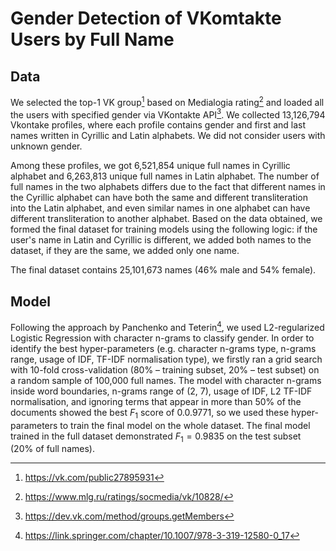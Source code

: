 # Gender Detection of VKomtakte Users by Full Name 


## Data
We selected the top-1 VK group[^1] based on Medialogia rating[^2] and loaded all the users with specified gender via VKontakte API[^3]. We collected 13,126,794 Vkontake profiles, where each profile contains gender and first and last names written in Cyrillic and Latin alphabets. We did not consider users with unknown gender. 

Among these profiles, we got 6,521,854 unique full names in Cyrillic alphabet and 6,263,813 unique full names in Latin alphabet. The number of full names in the two alphabets differs due to the fact that different names in the Cyrillic alphabet can have both the same and different transliteration into the Latin alphabet, and even similar names in one alphabet can have different transliteration to another alphabet. Based on the data obtained, we formed the final dataset for training models using the following logic: if the user's name in Latin and Cyrillic is different, we added both names to the dataset, if they are the same, we added only one name. 

The final dataset contains 25,101,673 names (46\% male and 54\% female). 

## Model
Following the approach by Panchenko and Teterin[^4], we used L2-regularized Logistic Regression with character n-grams to classify gender. In order to identify the best hyper-parameters (e.g. character n-grams type, n-grams range, usage of IDF, TF-IDF normalisation type), we firstly ran a grid search with 10-fold cross-validation (80% – training subset, 20% – test subset) on a random sample of 100,000 full names. The model with character n-grams inside word boundaries, n-grams range of (2, 7), usage of IDF, L2 TF-IDF normalisation, and ignoring terms that appear in more than 50% of the documents showed the best $F_1$ score of 0.0.9771, so we used these hyper-parameters to train the final model on the whole dataset. The final model trained in the full dataset demonstrated $F_1=0.9835$ on the test subset (20% of full names).


[^1]: https://vk.com/public27895931
[^2]: https://www.mlg.ru/ratings/socmedia/vk/10828/
[^3]: https://dev.vk.com/method/groups.getMembers
[^4]: https://link.springer.com/chapter/10.1007/978-3-319-12580-0_17
